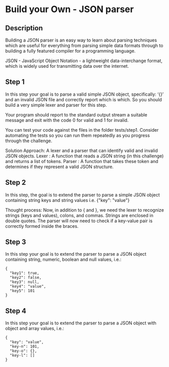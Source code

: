 # Build your Own - JSON parser

## Description

Building a JSON parser is an easy way to learn about parsing techniques which are useful for everything from parsing simple data formats through to building a fully featured compiler for a programming language.

JSON - JavaScript Object Notation - a lightweight data-interchange format, which is widely used for transmitting data over the internet.

## Step 1
In this step your goal is to parse a valid simple JSON object, specifically: ‘{}’ and an invalid JSON file and correctly report which is which. So you should build a very simple lexer and parser for this step.

Your program should report to the standard output stream a suitable message and exit with the code 0 for valid and 1 for invalid.

You can test your code against the files in the folder tests/step1. Consider automating the tests so you can run them repeatedly as you progress through the challenge.

Solution Approach:
A lexer and a parser that can identify valid and invalid JSON objects.
Lexer : A function that reads a JSON string (in this challenge) and returns a list of tokens.
Parser : A function that takes these token and determines if they represent a valid JSON structure.

## Step 2
In this step, the goal is to extend the parser to parse a simple JSON object containing string keys and string values i.e. {"key": "value"}

Thought process:
Now, in addition to { and }, we need the lexer to recognize strings (keys and values), colons, and commas. Strings are enclosed in double quotes.
The parser will now need to check if a key-value pair is correctly formed inside the braces.

## Step 3
In this step your goal is to extend the parser to parse a JSON object containing string, numeric, boolean and null values, i.e.:

```
{
  "key1": true,
  "key2": false,
  "key3": null,
  "key4": "value",
  "key5": 101
}
```

## Step 4
In this step your goal is to extend the parser to parse a JSON object with object and array values, i.e.:

```
{
  "key": "value",
  "key-n": 101,
  "key-o": {},
  "key-l": []
}
```
